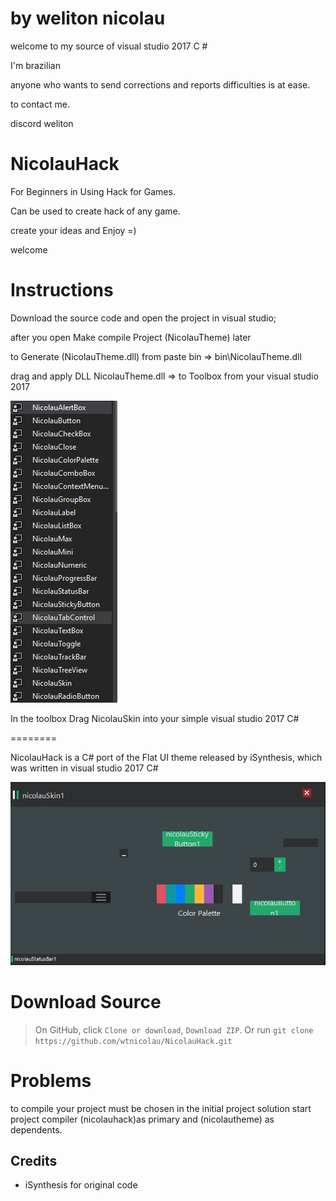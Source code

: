 by weliton nicolau
======

welcome to my source of visual studio 2017 C #

I'm brazilian

anyone who wants to send corrections and reports difficulties is at ease.

to contact me.

discord weliton


NicolauHack
======
For Beginners in Using Hack for Games.

Can be used to create hack of any game.

create your ideas and Enjoy =)

welcome

Instructions
===========

Download the source code and open the project in visual studio;

after you open Make compile Project (NicolauTheme) later

to Generate (NicolauTheme.dll) from paste bin => bin\NicolauTheme.dll

drag and apply DLL NicolauTheme.dll => to Toolbox from your visual studio 2017


![Example](NicolauHack/print/toolbox.PNG)

In the toolbox Drag NicolauSkin into your simple visual studio 2017 C#

========

NicolauHack is a C# port of the Flat UI theme released by iSynthesis, which
was written in visual studio 2017 C#

![Example](NicolauHack/print/appfinal.PNG)


Download Source
===========
  >On GitHub, click `Clone or download`, `Download ZIP`.
  >Or run `git clone https://github.com/wtnicolau/NicolauHack.git`

Problems
===========
to compile your project must be chosen in the initial project solution
start project compiler (nicolauhack)as primary and (nicolautheme) as dependents.

Credits
-------
- iSynthesis for original code
